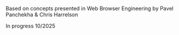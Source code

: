 Based on concepts presented in Web Browser Engineering by Pavel Panchekha & Chris Harrelson
 
 In progress 10/2025

